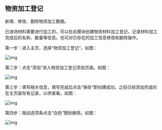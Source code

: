 ## **物资加工登记**

新增、修改、删除物资加工数据。

已进场材料需要进行加工的，可以在此模块创建物资材料加工登记，记录材料加工完成后的名称、数量等信息。也可对已存在的加工信息修改和删除操作。

 

第一步：进入主页，选择“物资加工登记”，如图：

![img](https://zctc.obs.myhuaweicloud.com/official/markdownImg/img117.png) 

 

第二步：点击“添加”进入物资加工登记添加页面。如图：

![img](https://zctc.obs.myhuaweicloud.com/official/markdownImg/img118.png) 

 

第三步：填写相关信息，填写完成后点击“保存”即创建成功。之前已经添加完成的在主页留存有记录，以供查看。如图：

![img](https://zctc.obs.myhuaweicloud.com/official/markdownImg/img119.png) 

 

第四步：拖动选项条点击“白色”图标删除。如图：

![img](https://zctc.obs.myhuaweicloud.com/official/markdownImg/img120.png) 